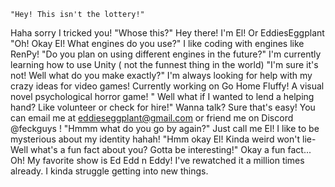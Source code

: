     "Hey! This isn't the lottery!"
Haha sorry I tricked you!
    "Whose this?"
Hey there! I'm El! Or EddiesEggplant
    "Oh! Okay El! What engines do you use?"
I like coding with engines like RenPy!
    "Do you plan on using different engines in the future?"
I'm currently learning how to use Unity ( not the funnest thing in the world)
    "I'm sure it's not! Well what do you make exactly?"
I'm always looking for help with my crazy ideas for video games! Currently working on Go Home Fluffy! A visual novel psychological horror game!
    " Well what if I wanted to lend a helping hand? Like volunteer or check for hire!" 
Wanna talk? Sure that's easy! You can email me at eddieseggplant@gmail.com or friend me on Discord @feckguys ! 
    "Hmmm what do you go by again?"
Just call me El! I like to be mysterious about my identity hahah!
    "Hmm okay El! Kinda weird won't lie- Well what's a fun fact about you? Gotta be interesting!"
Okay a fun fact... Oh! My favorite show is Ed Edd n Eddy! I've rewatched it a million times already. I kinda struggle getting into new things.


